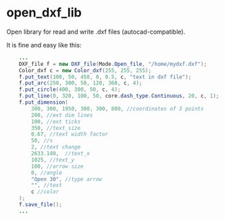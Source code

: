 # open_dxf_lib
Open library for read and write .dxf files (autocad-compatible). 

It is fine and easy like this:


```java
	...
	DXF_file f = new DXF_file(Mode.Open_file, "/home/mydxf.dxf"); 
	Color_dxf c = new Color_dxf(255, 255, 255);
	f.put_text(100, 50, 450, 0, 0.5, c, "text in dxf file");
	f.put_arc(250, 300, 50, 120, 360, c, 4);
	f.put_circle(400, 300, 50, c, 4);
	f.put_line(0, 320, 100, 50, core.dash_type.Continuous, 20, c, 1);
	f.put_dimension(
		300, 300, 1950, 300, 300, 800, //coordinates of 3 points
		200, //ext dim lines
		100, //ext ticks
		350, //text_size
		0.67, //text width factor
		50, //s
		2, //text change
		2633.140,  //text_x
		1025, //text_y 
		100, //arrow size
		0, //angle
		"Open 30", //type arrow
		"", //text
		c //color
	);
	f.save_file();
	...
```